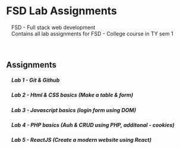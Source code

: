 # FSD Lab Assignments
 
&emsp;FSD - Full stack web development<br/>
&emsp;Contains all lab assignments for FSD - College course in TY sem 1<br/><br/><br/>
<h2>Assignments</h2>
<h5>&emsp;Lab 1  -  Git & Github<br/></h5>
<h5>&emsp;Lab 2  -  Html & CSS basics (Make a table & form)<br/></h5>
<h5>&emsp;Lab 3  -  Javascript basics (login form using DOM)<br/></h5>
<h5>&emsp;Lab 4  -  PHP basics (Auh & CRUD using PHP, additonal - cookies)<br/></h5>
<h5>&emsp;Lab 5  -  ReactJS (Create a modern website using React)</h5>
